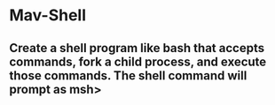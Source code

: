 # Mav-Shell
## Create a shell program like bash that accepts commands, fork a child process, and execute those commands. The shell command will prompt as msh>
